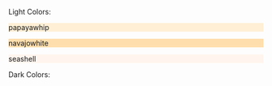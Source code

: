 
Light Colors:
<p style="background-color: papayawhip">papayawhip</p>
<p style="background-color: navajowhite">navajowhite</p>
<p style="background-color: seashell">seashell</p>

Dark Colors: